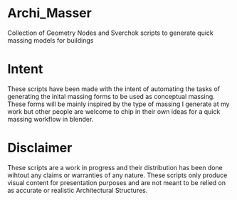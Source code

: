 # Archi_Masser
Collection of Geometry Nodes and Sverchok scripts to generate quick massing models for buildings

# Intent
These scripts have been made with the intent of automating the tasks of generating the inital massing forms to be used as conceptual massing. These forms will be mainly inspired by the type of massing I generate at my work but other people are welcome to chip in their own ideas for a quick massing workflow in blender.

# Disclaimer
These scripts are a work in progress and their distribution has been done wihtout any claims or warranties of any nature. These scripts only produce visual content for presentation purposes and are not meant to be relied on as accurate or realistic Architectural Structures.